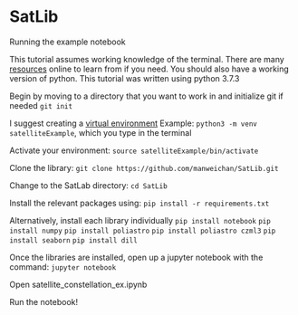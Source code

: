 # SatLib

Running the example notebook

This tutorial assumes working knowledge of the terminal. There are many [resources](https://www.makeuseof.com/tag/beginners-guide-mac-terminal/) online to learn from if you need. You should also have a working version of python. This tutorial was written using python 3.7.3

Begin by moving to a directory that you want to work in and initialize git if needed `git init`

I suggest creating a [virtual environment](https://docs.python.org/3/library/venv.html)
Example: `python3 -m venv satelliteExample`, which you type in the terminal

Activate your environment: 
`source satelliteExample/bin/activate`

Clone the library: 
`git clone https://github.com/manweichan/SatLib.git`

Change to the SatLab directory: 
`cd SatLib`

Install the relevant packages using:
`pip install -r requirements.txt`

Alternatively, install each library individually
`pip install notebook`
`pip install numpy`
`pip install poliastro`
`pip install poliastro czml3`
`pip install seaborn`
`pip install dill`

Once the libraries are installed, open up a jupyter notebook with the command:
`jupyter notebook`

Open satellite_constellation_ex.ipynb

Run the notebook!